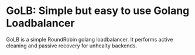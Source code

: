 # GoLB: Simple but easy to use Golang Loadbalancer

GoLB is a simple RoundRobin golang loadbalancer. It performs active cleaning and passive recovery for unhealty backends.